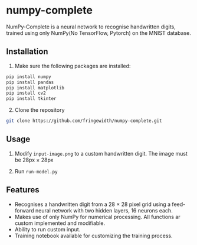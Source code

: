 # numpy-complete
NumPy-Complete is a neural network to recognise handwritten digits, trained using only NumPy(No TensorFlow, Pytorch) on the MNIST database.

## Installation
1. Make sure the following packages are installed:
```sh
pip install numpy
pip install pandas
pip install matplotlib
pip install cv2
pip install tkinter
```

2. Clone the repository

```sh
git clone https://github.com/fringewidth/numpy-complete.git
```

## Usage
1. Modify `input-image.png` to a custom handwritten digit. The image must be 28px $\times$ 28px

2. Run `run-model.py`

## Features
- Recognises a handwritten digit from a 28 $\times$ 28 pixel grid using a feed-forward neural network with two hidden layers, 16 neurons each.
- Makes use of only NumPy for numerical processing. All functions ar custom implemented and modifiable.
- Ability to run custom input.
- Training notebook available for customizing the training process.


